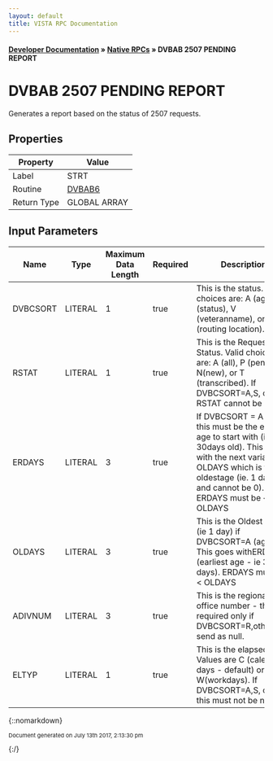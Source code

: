 ```yaml
---
layout: default
title: VISTA RPC Documentation
---
```


#### [Developer Documentation](../index) &#187; [Native RPCs](TableOfContents) &#187; DVBAB 2507 PENDING REPORT<br/>
# DVBAB 2507 PENDING REPORT

Generates a report based on the status of 2507 requests.

## Properties

Property | Value
--- | ---
Label | STRT
Routine | [DVBAB6](http://code.osehra.org/dox/Routine_DVBAB6_source.html)
Return Type | GLOBAL ARRAY


## Input Parameters

Name | Type | Maximum Data Length | Required | Description
--- | --- | --- | --- | ---
DVBCSORT | LITERAL | 1 | true | This is  the status.  Valid choices are: A (age), S (status), V (veteranname), or R (routing location).
RSTAT | LITERAL | 1 | true | This is the Request Status.  Valid choices are: A (all), P (pending), N(new), or T (transcribed).  If DVBCSORT&#x3D;A,S, or V - RSTAT cannot be null.
ERDAYS | LITERAL | 3 | true | If DVBCSORT &#x3D; A (age) this must be the earliest age to start with (ie. 30days old).  This goes with the next variable OLDAYS which is the oldestage (ie. 1 day old and cannot be 0).  ERDAYS must be &lt; OLDAYS
OLDAYS | LITERAL | 3 | true | This is the Oldest age (ie 1 day) if DVBCSORT&#x3D;A (age).  This goes withERDAYS (earliest age - ie 30 days).  ERDAYS must be &lt; OLDAYS
ADIVNUM | LITERAL | 3 | true | This is the regional office number - this is required only if DVBCSORT&#x3D;R,otherwise send as null.
ELTYP | LITERAL | 1 | true | This is the elapsed time.  Values are C (calendar days - default) or W(workdays).  If DVBCSORT&#x3D;A,S, or V - this must not be null.



{::nomarkdown} <br/><p style="font-size: 11px">Document generated on July 13th 2017, 2:13:30 pm</p>{:/}